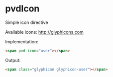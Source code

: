pvdIcon
=======

Simple icon directive

Available icons: http://glyphicons.com

Implementation:
```html
<span pvd-icon="user"></span>
```
Output:
```html
<span class="glyphicon glyphicon-user"></span>
```
